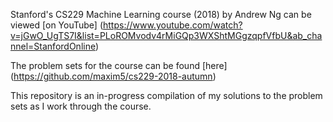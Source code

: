 Stanford's CS229 Machine Learning course (2018) by Andrew Ng can be viewed [on YouTube] (https://www.youtube.com/watch?v=jGwO_UgTS7I&list=PLoROMvodv4rMiGQp3WXShtMGgzqpfVfbU&ab_channel=StanfordOnline)

The problem sets for the course can be found [here] (https://github.com/maxim5/cs229-2018-autumn)

This repository is an in-progress compilation of my solutions to the problem sets as I work through the course. 